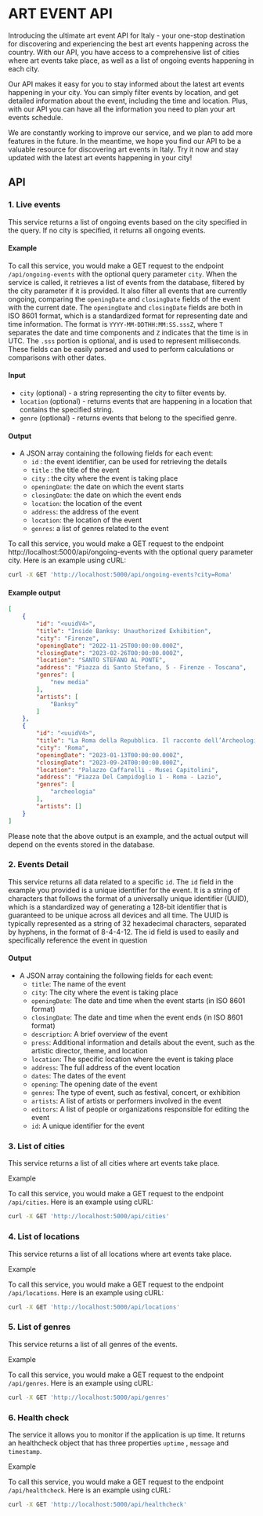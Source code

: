 # ART EVENT API
Introducing the ultimate art event API for Italy - your one-stop destination for discovering and experiencing the best art events happening across the country. With our API, you have access to a comprehensive list of cities where art events take place, as well as a list of ongoing events happening in each city.

Our API makes it easy for you to stay informed about the latest art events happening in your city. You can simply filter events by location, and get detailed information about the event, including the time and location. Plus, with our API you can have all the information you need to plan your art events schedule.

We are constantly working to improve our service, and we plan to add more features in the future. In the meantime, we hope you find our API to be a valuable resource for discovering art events in Italy. Try it now and stay updated with the latest art events happening in your city!

## API
### 1. Live events
This service returns a list of ongoing events based on the city specified in the query. If no city is specified, it returns all ongoing events.

#### Example

To call this service, you would make a GET request to the endpoint `/api/ongoing-events` with the optional query parameter `city`. When the service is called, it retrieves a list of events from the database, filtered by the city parameter if it is provided. It also filter all events that are currently ongoing, comparing the `openingDate` and `closingDate` fields of the event with the current date. The `openingDate` and `closingDate` fields are both in ISO 8601 format, which is a standardized format for representing date and time information. The format is `YYYY-MM-DDTHH:MM:SS.sssZ`, where `T` separates the date and time components and `Z` indicates that the time is in UTC. The `.sss` portion is optional, and is used to represent milliseconds. These fields can be easily parsed and used to perform calculations or comparisons with other dates.

#### Input

- `city` (optional) - a string representing the city to filter events by.
- `location` (optional) -  returns events that are happening in a location that contains the specified string.
- `genre` (optional) -  returns events that belong to the specified genre.

#### Output

- A JSON array containing the following fields for each event:
  - `id` : the event identifier, can be used for retrieving the details
  - `title` : the title of the event
  - `city` : the city where the event is taking place
  - `openingDate`: the date on which the event starts
  - `closingDate`: the date on which the event ends
  - `location`: the location of the event
  - `address`: the address of the event
  - `location`: the location of the event
  - `genres`: a list of genres related to the event


To call this service, you would make a GET request to the endpoint http://localhost:5000/api/ongoing-events with the optional query parameter city. Here is an example using cURL:

```bash
curl -X GET 'http://localhost:5000/api/ongoing-events?city=Roma'
```
#### Example output
```json
[
    {
        "id": "<uuidV4>",
        "title": "Inside Banksy: Unauthorized Exhibition",
        "city": "Firenze",
        "openingDate": "2022-11-25T00:00:00.000Z",
        "closingDate": "2023-02-26T00:00:00.000Z",
        "location": "SANTO STEFANO AL PONTE",
        "address": "Piazza di Santo Stefano, 5 - Firenze - Toscana",
        "genres": [
            "new media"
        ],
        "artists": [
            "Banksy"
        ]
    },
    {
        "id": "<uuidV4>",
        "title": "La Roma della Repubblica. Il racconto dell’Archeologia",
        "city": "Roma",
        "openingDate": "2023-01-13T00:00:00.000Z",
        "closingDate": "2023-09-24T00:00:00.000Z",
        "location": "Palazzo Caffarelli - Musei Capitolini",
        "address": "Piazza Del Campidoglio 1 - Roma - Lazio",
        "genres": [
            "archeologia"
        ],
        "artists": []
    }
]
```
Please note that the above output is an example, and the actual output will depend on the events stored in the database.

### 2. Events Detail
This service returns all data related to a specific `id`. The `id` field in the example you provided is a unique identifier for the event. It is a string of characters that follows the format of a universally unique identifier (UUID), which is a standardized way of generating a 128-bit identifier that is guaranteed to be unique across all devices and all time. The UUID is typically represented as a string of 32 hexadecimal characters, separated by hyphens, in the format of 8-4-4-12. The id field is used to easily and specifically reference the event in question

#### Output
- A JSON array containing the following fields for each event:
  - `title`: The name of the event
  - `city`: The city where the event is taking place
  - `openingDate`: The date and time when the event starts (in ISO 8601 format)
  - `closingDate`: The date and time when the event ends (in ISO 8601 format)
  - `description`: A brief overview of the event
  - `press`: Additional information and details about the event, such as the artistic director, theme, and location
  - `location`: The specific location where the event is taking place
  - `address`: The full address of the event location
  - `dates`: The dates of the event
  - `opening`: The opening date of the event
  - `genres`: The type of event, such as festival, concert, or exhibition
  - `artists`: A list of artists or performers involved in the event
  - `editors`: A list of people or organizations responsible for editing the event
  - `id`: A unique identifier for the event

### 3. List of cities
This service returns a list of all cities where art events take place.

Example

To call this service, you would make a GET request to the endpoint `/api/cities`. Here is an example using cURL:

```bash
curl -X GET 'http://localhost:5000/api/cities'
```

### 4. List of locations
This service returns a list of all locations where art events take place.

Example

To call this service, you would make a GET request to the endpoint `/api/locations`. Here is an example using cURL:

```bash
curl -X GET 'http://localhost:5000/api/locations'
```

### 5. List of genres
This service returns a list of all genres of the events.

Example

To call this service, you would make a GET request to the endpoint `/api/genres`. Here is an example using cURL:

```bash
curl -X GET 'http://localhost:5000/api/genres'
```

### 6. Health check
The service it allows you to monitor if the application is up time. It returns an healthcheck object that has three properties `uptime` , `message` and `timestamp`.

Example

To call this service, you would make a GET request to the endpoint `/api/healthcheck`. Here is an example using cURL:

```bash
curl -X GET 'http://localhost:5000/api/healthcheck'
```
